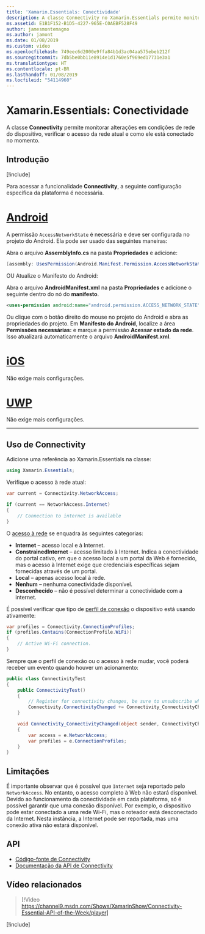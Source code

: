 ```yaml
---
title: 'Xamarin.Essentials: Conectividade'
description: A classe Connectivity no Xamarin.Essentials permite monitorar alterações em condições de rede do dispositivo, verificar o acesso da rede atual e como ele está conectado no momento.
ms.assetid: E1B1F152-B1D5-4227-965E-C0AEBF528F49
author: jamesmontemagno
ms.author: jamont
ms.date: 01/08/2019
ms.custom: video
ms.openlocfilehash: 749eec6d2000e9ffa84b1d3ac04aa575ebeb212f
ms.sourcegitcommit: 7db5be0bb11e8914e1d1760e5f969ed17731e3a1
ms.translationtype: HT
ms.contentlocale: pt-BR
ms.lasthandoff: 01/08/2019
ms.locfileid: "54114960"
---
```

# <a name="xamarinessentials-connectivity"></a>Xamarin.Essentials: Conectividade

A classe **Connectivity** permite monitorar alterações em condições de rede do dispositivo, verificar o acesso da rede atual e como ele está conectado no momento.

## <a name="get-started"></a>Introdução

[!include[](~/essentials/includes/get-started.md)]

Para acessar a funcionalidade **Connectivity**, a seguinte configuração específica da plataforma é necessária.

# <a name="androidtabandroid"></a>[Android](#tab/android)

A permissão `AccessNetworkState` é necessária e deve ser configurada no projeto do Android. Ela pode ser usado das seguintes maneiras:

Abra o arquivo **AssemblyInfo.cs** na pasta **Propriedades** e adicione:

```csharp
[assembly: UsesPermission(Android.Manifest.Permission.AccessNetworkState)]
```

OU Atualize o Manifesto do Android:

Abra o arquivo **AndroidManifest.xml** na pasta **Propriedades** e adicione o seguinte dentro do nó do **manifesto**.

```xml
<uses-permission android:name="android.permission.ACCESS_NETWORK_STATE" />
```

Ou clique com o botão direito do mouse no projeto do Android e abra as propriedades do projeto. Em **Manifesto do Android**, localize a área **Permissões necessárias:** e marque a permissão **Acessar estado da rede**. Isso atualizará automaticamente o arquivo **AndroidManifest.xml**.

# <a name="iostabios"></a>[iOS](#tab/ios)

Não exige mais configurações.

# <a name="uwptabuwp"></a>[UWP](#tab/uwp)

Não exige mais configurações.

-----

## <a name="using-connectivity"></a>Uso de Connectivity

Adicione uma referência ao Xamarin.Essentials na classe:

```csharp
using Xamarin.Essentials;
```

Verifique o acesso à rede atual:

```csharp
var current = Connectivity.NetworkAccess;

if (current == NetworkAccess.Internet)
{
    // Connection to internet is available
}
```

O [acesso à rede](xref:Xamarin.Essentials.NetworkAccess) se enquadra às seguintes categorias:

* **Internet** – acesso local e à Internet.
* **ConstrainedInternet** – acesso limitado à Internet. Indica a conectividade do portal cativo, em que o acesso local a um portal da Web é fornecido, mas o acesso à Internet exige que credenciais específicas sejam fornecidas através de um portal.
* **Local** – apenas acesso local à rede.
* **Nenhum** – nenhuma conectividade disponível.
* **Desconhecido** – não é possível determinar a conectividade com a internet.

É possível verificar que tipo de [perfil de conexão](xref:Xamarin.Essentials.ConnectionProfile) o dispositivo está usando ativamente:

```csharp
var profiles = Connectivity.ConnectionProfiles;
if (profiles.Contains(ConnectionProfile.WiFi))
{
    // Active Wi-Fi connection.
}
```

Sempre que o perfil de conexão ou o acesso à rede mudar, você poderá receber um evento quando houver um acionamento:

```csharp
public class ConnectivityTest
{
    public ConnectivityTest()
    {
        // Register for connectivity changes, be sure to unsubscribe when finished
        Connectivity.ConnectivityChanged += Connectivity_ConnectivityChanged;
    }

    void Connectivity_ConnectivityChanged(object sender, ConnectivityChangedEventArgs  e)
    {
        var access = e.NetworkAccess;
        var profiles = e.ConnectionProfiles;
    }
}
```

## <a name="limitations"></a>Limitações

É importante observar que é possível que `Internet` seja reportado pelo `NetworkAccess`. No entanto, o acesso completo à Web não estará disponível. Devido ao funcionamento da conectividade em cada plataforma, só é possível garantir que uma conexão disponível. Por exemplo, o dispositivo pode estar conectado a uma rede Wi-Fi, mas o roteador está desconectado da Internet. Nesta instância, a Internet pode ser reportada, mas uma conexão ativa não estará disponível.

## <a name="api"></a>API

* [Código-fonte de Connectivity](https://github.com/xamarin/Essentials/tree/master/Xamarin.Essentials/Connectivity)
* [Documentação da API de Connectivity](xref:Xamarin.Essentials.Connectivity)

## <a name="related-video"></a>Vídeo relacionados

> [!Video https://channel9.msdn.com/Shows/XamarinShow/Connectivity-Essential-API-of-the-Week/player]

[!include[](~/essentials/includes/xamarin-show-essentials.md)]
